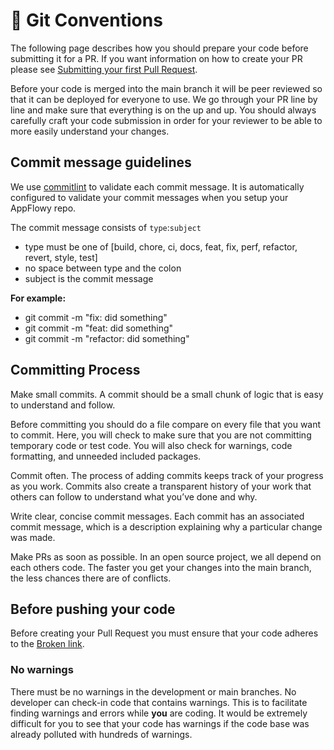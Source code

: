 # 🐙 Git Conventions

The following page describes how you should prepare your code before submitting it for a PR. If you want information on how to create your PR please see [Submitting your first Pull Request](../submitting-code/submitting-your-first-pull-request.md).

Before your code is merged into the main branch it will be peer reviewed so that it can be deployed for everyone to use. We go through your PR line by line and make sure that everything is on the up and up. You should always carefully craft your code submission in order for your reviewer to be able to more easily understand your changes.

## Commit message guidelines

We use [commitlint](https://github.com/wagoid/commitlint-github-action) to validate each commit message. It is automatically configured to validate your commit messages when you setup your AppFlowy repo.

The commit message consists of `type`:`subject`

* type must be one of \[build, chore, ci, docs, feat, fix, perf, refactor, revert, style, test]
* no space between type and the colon
* subject is the commit message

**For example:**

* git commit -m "fix: did something"
* git commit -m "feat: did something"
* git commit -m "refactor: did something"

## Committing Process

Make small commits. A commit should be a small chunk of logic that is easy to understand and follow.

Before committing you should do a file compare on every file that you want to commit. Here, you will check to make sure that you are not committing temporary code or test code. You will also check for warnings, code formatting, and unneeded included packages.

Commit often. The process of adding commits keeps track of your progress as you work. Commits also create a transparent history of your work that others can follow to understand what you’ve done and why.

Write clear, concise commit messages. Each commit has an associated commit message, which is a description explaining why a particular change was made.

Make PRs as soon as possible. In an open source project, we all depend on each others code. The faster you get your changes into the main branch, the less chances there are of conflicts.

## Before pushing your code

Before creating your Pull Request you must ensure that your code adheres to the [Broken link](broken-reference "mention").

### No warnings

There must be no warnings in the development or main branches. No developer can check-in code that contains warnings. This is to facilitate finding warnings and errors while **you** are coding. It would be extremely difficult for you to see that your code has warnings if the code base was already polluted with hundreds of warnings.
